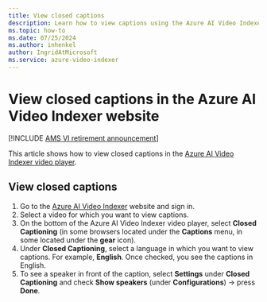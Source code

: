 ```yaml
---
title: View closed captions
description: Learn how to view captions using the Azure AI Video Indexer website.
ms.topic: how-to
ms.date: 07/25/2024
ms.author: inhenkel
author: IngridAtMicrosoft
ms.service: azure-video-indexer
---
```


# View closed captions in the Azure AI Video Indexer website

[!INCLUDE [AMS VI retirement announcement](./includes/important-ams-retirement-abbreviated.md)]

This article shows how to view closed captions in the [Azure AI Video Indexer video player](https://www.videoindexer.ai).

## View closed captions

1. Go to the [Azure AI Video Indexer](https://www.videoindexer.ai/) website and sign in.
1. Select a video for which you want to view captions.
1. On the bottom of the Azure AI Video Indexer video player, select **Closed Captioning** (in some browsers located under the **Captions** menu, in some located under the **gear** icon).
1. Under **Closed Captioning**, select a language in which you want to view captions. For example, **English**. Once checked, you see the captions in English.
1. To see a speaker in front of the caption, select **Settings** under **Closed Captioning** and check **Show speakers** (under **Configurations**) -> press **Done**.
